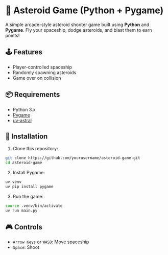 # 🚀 Asteroid Game (Python + Pygame)

A simple arcade-style asteroid shooter game built using **Python** and **Pygame**. Fly your spaceship, dodge asteroids, and blast them to earn points!

## 🕹️ Features

* Player-controlled spaceship
* Randomly spawning asteroids
* Game over on collision

## 📦 Requirements

* Python 3.x
* [Pygame](https://www.pygame.org/)
* [uv-astral](https://docs.astral.sh/uv/)

## 🔧 Installation

1. Clone this repository:

```bash
git clone https://github.com/yourusername/asteroid-game.git
cd asteroid-game
```

2. Install Pygame:

```bash
uv venv
uv pip install pygame
```

3. Run the game:

```bash
source .venv/bin/activate
uv run main.py
```

## 🎮 Controls

* `Arrow Keys` or `WASD`: Move spaceship
* `Space`: Shoot
